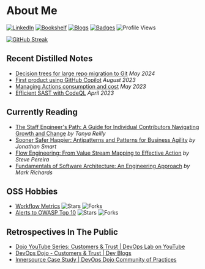  # About Me 

[![LinkedIn](https://img.shields.io/badge/My-Resume-0077b5.svg?style=flat-square)](https://www.linkedin.com/in/kittychiu/)
[![Bookshelf](https://img.shields.io/badge/Current-Readings-beige.svg?style=flat-square)](https://www.goodreads.com/review/list/78391748-kitty-chiu?shelf=currently-reading&sort=date_updated)
[![Blogs](https://img.shields.io/badge/Distilled-Notes-olive.svg?style=flat-square)](https://kittychiu.github.io/)
[![Badges](https://img.shields.io/badge/Padawan-Badges-maroon.svg?style=flat-square)](https://www.credly.com/users/kittychiu/badges?sort=-state_updated_at)
![Profile Views](https://komarev.com/ghpvc/?username=kittychiu&style=flat-square&color=ff69b4&label=Views)

[![GitHub Streak](https://github-readme-streak-stats.herokuapp.com?user=kittychiu&hide_longest_streak=true)](https://git.io/streak-stats)

## Recent Distilled Notes
<ul>
<!-- BLOG-POST-LIST:START --><li><a href="https://www.kittychiu.com/posts/large-repo-migration/">Decision trees for large repo migration to Git</a>  <i>May 2024</i></li><li><a href="https://www.kittychiu.com/posts/first-project-using-github-copilot/">First product using GitHub Copilot</a>  <i>August 2023</i></li><li><a href="https://www.kittychiu.com/posts/managing-actions-consumption/">Managing Actions consumption and cost</a>  <i>May 2023</i></li><li><a href="https://www.kittychiu.com/posts/efficient-sast-codeql/">Efficient SAST with CodeQL</a>  <i>April 2023</i></li><!-- BLOG-POST-LIST:END -->
</ul>

## Currently Reading
<ul>
<!-- GOODREADS-LIST:START -->
<li><a href="https://www.goodreads.com/review/show/6518507174?utm_medium=api&utm_source=rss">The Staff Engineer's Path: A Guide for Individual Contributors Navigating Growth and Change</a>  <i>by Tanya Reilly</i></li>
<li><a href="https://www.goodreads.com/review/show/6518506296?utm_medium=api&utm_source=rss">Sooner Safer Happier: Antipatterns and Patterns for Business Agility</a>  <i>by Jonathan  Smart</i></li>
<li><a href="https://www.goodreads.com/review/show/6518506130?utm_medium=api&utm_source=rss">Flow Engineering: From Value Stream Mapping to Effective Action</a>  <i>by Steve Pereira</i></li>
<li><a href="https://www.goodreads.com/review/show/5284161505?utm_medium=api&utm_source=rss">Fundamentals of Software Architecture: An Engineering Approach</a>  <i>by Mark   Richards</i></li>
<!-- GOODREADS-LIST:END -->
</ul>

## OSS Hobbies
- [Workflow Metrics](https://github.com/KittyChiu/workflow-metrics) ![Stars](https://img.shields.io/github/stars/kittychiu/workflow-metrics?color=pink&style=social) ![Forks](https://img.shields.io/github/forks/kittychiu/workflow-metrics?color=pink&style=social)
- [Alerts to OWASP Top 10](https://github.com/KittyChiu/alerts-to-owasp10) ![Stars](https://img.shields.io/github/stars/kittychiu/alerts-to-owasp10?color=pink&style=social) ![Forks](https://img.shields.io/github/forks/kittychiu/alerts-to-owasp10?color=pink&style=social)

## Retrospectives In The Public
- [Dojo YouTube Series: Customers & Trust | DevOps Lab on YouTube](https://youtu.be/6VhtozP3K0A)
- [DevOps Dojo - Customers & Trust | Dev Blogs](https://aka.ms/DevOpsLab/Dojo/Customers)
- [Innersource Case Study | DevOps Dojo Community of Practices](https://innersourcecommons.org/stories/microsoft/)
